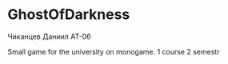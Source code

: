 # GhostOfDarkness
Чиканцев Даниил АТ-06

Small game for the university on monogame. 1 course 2 semestr
